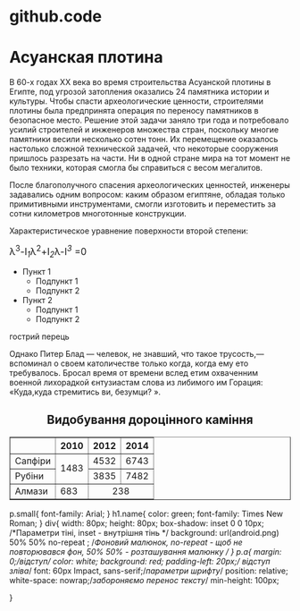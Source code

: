 # github.code
<!DOCTYPE html>
<html>
<head>
	<title>Асуанская плотина</title>
	<meta charset="utf-8">
	<link rel="stylesheet" type="text/css" href="practice.css">
</head>
<body>
	<h1 class="name" >Асуанская плотина</h1>
<p class="small">В 60-х годах XX века во время строительства Асуанской плотины в Египте, под 
угрозой затопления оказались 24 памятника истории и культуры. Чтобы спасти
археологические ценности, строителями плотины была предпринята операция по переносу 
памятников в безопасное место. Решение этой задачи заняло три года и потребовало 
усилий строителей и  инженеров множества стран, поскольку многие памятники весили 
несколько сотен тонн. Их перемещение оказалось настолько сложной технической задачей, 
что некоторые сооружения пришлось разрезать на части. Ни в одной стране мира на тот 
момент не было техники, которая смогла бы справиться с весом мегалитов.</p> 
<p class="small">После благополучного спасения археологических ценностей, инженеры задавались одним 
вопросом: каким образом египтяне, обладая только примитивными инструментами, смогли 
изготовить и  переместить за сотни километров многотонные конструкции.</p>
<div></div>
<p>Характеристическое уравнение поверхности второй степени:<br/>
<p><big>&lambda;<sup>3</sup>-I<i><sub>1</sub></i>&lambda;<sup>2</sup>+I<i><sub>2</sub></i>&lambda;-I<i><sup>3</sup></i>
=0</big></p>
<ul>
<li>Пункт 1
<ul>
<li>Подпункт 1</li>	
<li>Подпункт 2</li>	
</ul>
</li>
<li>Пункт 2
<ul>	
<li>Подпункт 1</li>
<li>Подпункт 2</li>
</ul>	
</li>
</ul>
<p class="a">гострий перець</p>
<p>Однако Питер Блад &mdash; челевок, не знавший, что такое трусость,&mdash; вспоминал о своем католичестве только когда, когда ему ето
требувалось. Бросал время от времени вслед етим охваченним военной лихорадкой єнтузиастам слова из либимого им Горация: &laquo;Куда,куда
стремитись ви, безумци? &raquo;.</p>
<h2 align="center">Видобування дороцінного каміння</h2>
<table width="50%" border="1">
<tr>
<td></td>
<th>2010</th>
<th>2012</th>
<th>2014</th>	
</tr>
<tr>
<td>Сапфіри</td>
<td rowspan="2">1483</td>	
<td>4532</td>	
<td>6743</td>		
</tr>
<tr>
<td>Рубіни</td>	
<td>3835</td>
<td>7482</td>			
</tr>
<tr>
	<td>Алмази</td>	
	<td>683</td>	
	<td colspan="2" align="center">238</td>		
</tr>	
</table>
</body>
</html>


p.small{
	font-family: Arial;
}
h1.name{
	color: green;
	font-family: Times New Roman;
}
div{
	width: 80px;
	height: 80px;
	box-shadow: inset 0 0 10px; /*Параметри тіні, inset - внутрішня тінь */
	background: url(android.png) 50% 50% no-repeat ; /*Фоновий малюнок, no-repeat - щоб не повторювався фон, 50% 50% - розташування малюнку */
}
p.a{
	margin: 0;/*відступ*/
	color: white;
	background: red;
	padding-left: 20px;/* відступ зліва*/
	font: 60px Impact, sans-serif;/*параметри шрифту*/
	position: relative;
	white-space: nowrap;/*забороняємо перенос тексту*/
	min-height: 100px;

}
